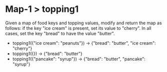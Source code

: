 # Map-1 > topping1

Given a map of food keys and topping values, modify and return the map as follows: if the key "ice cream" is present, set its value to "cherry". In all cases, set the key "bread" to have the value "butter".

- topping1({"ice cream": "peanuts"}) → {"bread": "butter", "ice cream": "cherry"}
- topping1({}) → {"bread": "butter"}
- topping1({"pancake": "syrup"}) → {"bread": "butter", "pancake": "syrup"}